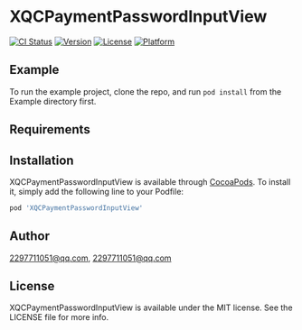 # XQCPaymentPasswordInputView

[![CI Status](https://img.shields.io/travis/2297711051@qq.com/XQCPaymentPasswordInputView.svg?style=flat)](https://travis-ci.org/2297711051@qq.com/XQCPaymentPasswordInputView)
[![Version](https://img.shields.io/cocoapods/v/XQCPaymentPasswordInputView.svg?style=flat)](https://cocoapods.org/pods/XQCPaymentPasswordInputView)
[![License](https://img.shields.io/cocoapods/l/XQCPaymentPasswordInputView.svg?style=flat)](https://cocoapods.org/pods/XQCPaymentPasswordInputView)
[![Platform](https://img.shields.io/cocoapods/p/XQCPaymentPasswordInputView.svg?style=flat)](https://cocoapods.org/pods/XQCPaymentPasswordInputView)

## Example

To run the example project, clone the repo, and run `pod install` from the Example directory first.

## Requirements

## Installation

XQCPaymentPasswordInputView is available through [CocoaPods](https://cocoapods.org). To install
it, simply add the following line to your Podfile:

```ruby
pod 'XQCPaymentPasswordInputView'
```

## Author

2297711051@qq.com, 2297711051@qq.com

## License

XQCPaymentPasswordInputView is available under the MIT license. See the LICENSE file for more info.
